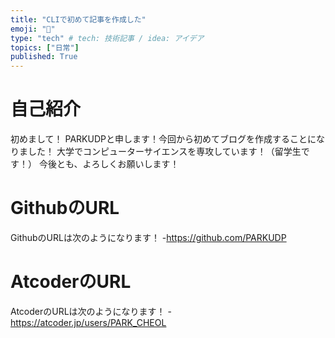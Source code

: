 ```yaml
---
title: "CLIで初めて記事を作成した"
emoji: "🕌"
type: "tech" # tech: 技術記事 / idea: アイデア
topics: ["日常"]
published: True
---
```


# 自己紹介
初めまして！
PARKUDPと申します！今回から初めてブログを作成することになりました！
大学でコンピューターサイエンスを専攻しています！（留学生です！）
今後とも、よろしくお願いします！

# GithubのURL
GithubのURLは次のようになります！
-https://github.com/PARKUDP

# AtcoderのURL
AtcoderのURLは次のようになります！
-https://atcoder.jp/users/PARK_CHEOL